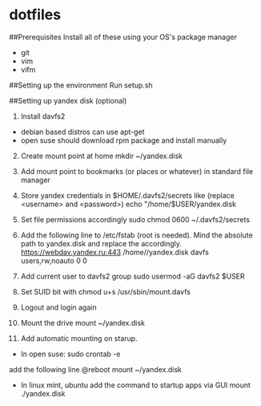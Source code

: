 dotfiles
========

##Prerequisites
Install all of these using your OS's package manager

* git
* vim
* vifm

##Setting up the environment
Run setup.sh

##Setting up yandex disk (optional)
1. Install davfs2

* debian based distros can use apt-get
* open suse should download rpm package and install manually

2. Create mount point at home
mkdir ~/yandex.disk

3. Add mount point to bookmarks (or places or whatever) in standard file manager

4. Store yandex credentials in $HOME/.davfs2/secrets like (replace <username> and <password>)
echo "/home/$USER/yandex.disk <username> <password>

5. Set file permissions accordingly
sudo chmod 0600 ~/.davfs2/secrets

6. Add the following line to /etc/fstab (root is needed). Mind the absolute path to yandex.disk and replace the <username> accordingly.
https://webdav.yandex.ru:443 /home/<username>/yandex.disk davfs users,rw,noauto 0 0

7. Add current user to davfs2 group
sudo usermod -aG davfs2 $USER

8. Set SUID bit with
chmod u+s /usr/sbin/mount.davfs

9. Logout and login again

10. Mount the drive
mount ~/yandex.disk

11. Add automatic mounting on starup.
* In open suse:
sudo crontab -e

add the following line
@reboot mount ~/yandex.disk


* In linux mint, ubuntu add the command to startup apps via GUI
mount ./yandex.disk
